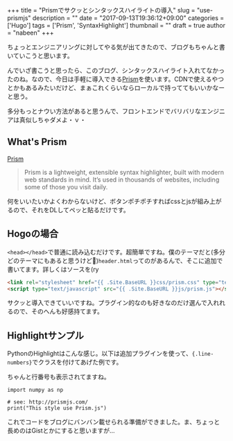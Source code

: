 +++
title = "Prismでサクッとシンタックスハイライトの導入"
slug = "use-prismjs"
description = ""
date = "2017-09-13T19:36:12+09:00"
categories = ['Hugo']
tags = ['Prism', 'SyntaxHighlight']
thumbnail = ""
draft = true
author = "nabeen"
+++

ちょっとエンジニアリングに対してやる気が出てきたので、ブログもちゃんと書いていこうと思います。

んでいざ書こうと思ったら、このブログ、シンタックスハイライト入れてなかったのね。なので、今日は手軽に導入できる[Prism](http://prismjs.com/)を使います。CDNで使えるやつとかもあるみたいだけど、まぁこれくらいならローカルで持っててもいいかなーと思う。

多分もっとナウい方法があると思うんで、フロントエンドでバリバリなエンジニアは真似しちゃダメよ・ｖ・

## What's Prism
[Prism](http://prismjs.com/)

> Prism is a lightweight, extensible syntax highlighter, built with modern web standards in mind. It’s used in thousands of websites, including some of those you visit daily.

何をいいたいかよくわからないけど、ボタンポチポチすればcssとjsが組み上がるので、それをDLしてペッと貼るだけです。

## Hogoの場合
`<head></head>`で普通に読み込むだけです。超簡単ですね。僕のテーマだと(多分どのテーマにもあると思うけど)`header.html`ってのがあるんで、そこに追加で書いてます。詳しくはソースを(ry

```html
<link rel="stylesheet" href="{{ .Site.BaseURL }}css/prism.css" type="text/css" media="all" />
<script type="text/javascript" src="{{ .Site.BaseURL }}js/prism.js"></script>
```

サクッと導入できていいですね。プラグイン的なのも好きなのだけ選んで入れれるので、そのへんも好感持てます。

## Highlightサンプル
PythonのHighlightはこんな感じ。以下は追加プラグインを使って、`{.line-numbers}`でクラスを付けてあげた例です。

ちゃんと行番号も表示されてますね。

```python{.line-numbers}
import numpy as np

# see: http://prismjs.com/
print("This style use Prism.js")
```

これでコードをブログにバンバン載せられる準備ができました。ま、ちょっと長めのはGistとかにすると思いますが...
